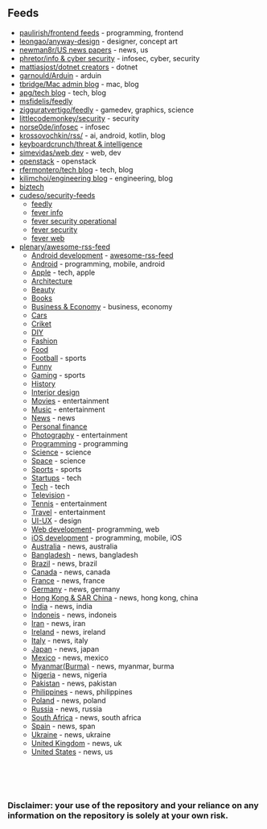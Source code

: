 ## Feeds

- [paulirish/frontend feeds](https://raw.githubusercontent.com/paulirish/frontend-feeds/gh-pages/frontend-feeds.opml) - programming, frontend
- [leongao/anyway-design](https://raw.githubusercontent.com/Anyway-Design/Leon-Gao-RSS/master/leon-rss.opml) - designer, concept art
- [newman8r/US news papers](https://raw.githubusercontent.com/newman8r/us-newspapers-opml/master/us-newspapers.opml) - news, us
- [phretor/info & cyber security](https://raw.githubusercontent.com/phretor/infosec-opml/main/feeds.xml) - infosec, cyber, security
- [mattiasjost/dotnet creators](https://raw.githubusercontent.com/matthiasjost/dotnet-creators-opml/main/OPML/blog-opml.xml) - dotnet
- [garnould/Arduin](https://raw.githubusercontent.com/garnould/ArduinOPML/master/ArduinOPML.opml) - arduin
- [tbridge/Mac admin blog](https://raw.githubusercontent.com/tbridge/macadminblogs-opml/master/MacAdminBlogs.opml) - mac, blog
- [apg/tech blog](https://raw.githubusercontent.com/apg/tech-blogs-you-should-read/master/quora.opml) - tech, blog
- [msfidelis/feedly](https://raw.githubusercontent.com/msfidelis/feedly/main/feedly.opml)
- [zigguratvertigo/feedly](https://raw.githubusercontent.com/zigguratvertigo/feedly/master/feedly.opml) - gamedev, graphics, science
- [littlecodemonkey/security](https://raw.githubusercontent.com/littlecodemonkey/security_feeds/master/security_feeds.opml) - security
- [norse0de/infosec](https://raw.githubusercontent.com/norsec0de/Low-Fat-Infosec-Feed/master/low-fat-infosec-feed.opml) - infosec
- [krossovochkin/rss/](https://raw.githubusercontent.com/krossovochkin/k.rss.opml/master/subscriptions.xml) - ai, android, kotlin, blog
- [keyboardcrunch/threat & intelligence](https://raw.githubusercontent.com/keyboardcrunch/Threat-Intelligence-Feeds/master/Threat_Intelligence.opml) 
- [simevidas/web dev](https://raw.githubusercontent.com/simevidas/web-dev-feeds/master/feeds.opml) - web, dev
- [openstack](https://opendev.org/openstack/openstack-planet/raw/branch/master/planet-openstack-org.opml) - openstack
- [rfermontero/tech blog](https://raw.githubusercontent.com/rfermontero/tech-blogs/master/feedly.opml) - tech, blog
- [kilimchoi/engineering blog](https://raw.githubusercontent.com/kilimchoi/engineering-blogs/master/engineering_blogs.opml) - engineering, blog
- [biztech](https://biztechmagazine.com/sites/default/files/biztechmustreadITblogs2014.opml)
- [cudeso/security-feeds](https://raw.githubusercontent.com/cudeso/OPML-Security-Feeds)
  - [feedly](https://raw.githubusercontent.com/cudeso/OPML-Security-Feeds/master/feedly.opml)
  - [fever info](https://raw.githubusercontent.com/cudeso/OPML-Security-Feeds/master/fever-info.opml) 
  - [fever security operational](https://raw.githubusercontent.com/cudeso/OPML-Security-Feeds/master/fever-security-operational.opml)
  - [fever security](https://raw.githubusercontent.com/cudeso/OPML-Security-Feeds/master/fever-security.opml)
  - [fever web](https://raw.githubusercontent.com/cudeso/OPML-Security-Feeds/master/fever-web.opml)
- [plenary/awesome-rss-feed](https://raw.githubusercontent.com/plenaryapp/awesome-rss-feeds)
  - [Android development](https://raw.githubusercontent.com/plenaryapp/awesome-rss-feeds/master/recommended/with_category/Android%20Development.opml) - [awesome-rss-feed](https://raw.githubusercontent.com/plenaryapp/awesome-rss-feeds)
  - [Android](https://raw.githubusercontent.com/plenaryapp/awesome-rss-feeds/master/recommended/with_category/Android.opml) - programming, mobile, android
  - [Apple](https://raw.githubusercontent.com/plenaryapp/awesome-rss-feeds/master/recommended/with_category/Apple.opml) - tech, apple
  - [Architecture](https://raw.githubusercontent.com/plenaryapp/awesome-rss-feeds/master/recommended/with_category/Architecture.opml)
  - [Beauty](https://raw.githubusercontent.com/plenaryapp/awesome-rss-feeds/master/recommended/with_category/Beauty.opml)
  - [Books](https://raw.githubusercontent.com/plenaryapp/awesome-rss-feeds/master/recommended/with_category/Books.opml)
  - [Business & Economy](https://raw.githubusercontent.com/plenaryapp/awesome-rss-feeds/master/recommended/with_category/Business%20%26%20Economy.opml) - business, economy
  - [Cars](https://raw.githubusercontent.com/plenaryapp/awesome-rss-feeds/master/recommended/with_category/Cars.opml)
  - [Criket](https://raw.githubusercontent.com/plenaryapp/awesome-rss-feeds/master/recommended/with_category/Cricket.opml)
  - [DIY](https://raw.githubusercontent.com/plenaryapp/awesome-rss-feeds/master/recommended/with_category/DIY.opml)
  - [Fashion](https://raw.githubusercontent.com/plenaryapp/awesome-rss-feeds/master/recommended/with_category/Fashion.opml)
  - [Food](https://raw.githubusercontent.com/plenaryapp/awesome-rss-feeds/master/recommended/with_category/Food.opml)
  - [Football](https://raw.githubusercontent.com/plenaryapp/awesome-rss-feeds/master/recommended/with_category/Football.opml) - sports
  - [Funny](https://raw.githubusercontent.com/plenaryapp/awesome-rss-feeds/master/recommended/with_category/Funny.opml)
  - [Gaming](https://raw.githubusercontent.com/plenaryapp/awesome-rss-feeds/master/recommended/with_category/Gaming.opml) - sports
  - [History](https://raw.githubusercontent.com/plenaryapp/awesome-rss-feeds/master/recommended/with_category/History.opml)
  - [Interior design](https://raw.githubusercontent.com/plenaryapp/awesome-rss-feeds/master/recommended/with_category/Interior%20design.opml)
  - [Movies](https://raw.githubusercontent.com/plenaryapp/awesome-rss-feeds/master/recommended/with_category/Movies.opml) - entertainment
  - [Music](https://raw.githubusercontent.com/plenaryapp/awesome-rss-feeds/master/recommended/with_category/Music.opml) - entertainment
  - [News](https://raw.githubusercontent.com/plenaryapp/awesome-rss-feeds/master/recommended/with_category/News.opml) - news
  - [Personal finance](https://raw.githubusercontent.com/plenaryapp/awesome-rss-feeds/master/recommended/with_category/Personal%20finance.opml)
  - [Photography](https://raw.githubusercontent.com/plenaryapp/awesome-rss-feeds/master/recommended/with_category/Photography.opml) - entertainment
  - [Programming](https://raw.githubusercontent.com/plenaryapp/awesome-rss-feeds/master/recommended/with_category/Programming.opml) - programming
  - [Science](https://raw.githubusercontent.com/plenaryapp/awesome-rss-feeds/master/recommended/with_category/Science.opml) - science
  - [Space](https://raw.githubusercontent.com/plenaryapp/awesome-rss-feeds/master/recommended/with_category/Space.opml) - science
  - [Sports](https://raw.githubusercontent.com/plenaryapp/awesome-rss-feeds/master/recommended/with_category/Sports.opml) - sports
  - [Startups](https://raw.githubusercontent.com/plenaryapp/awesome-rss-feeds/master/recommended/with_category/Startups.opml) - tech
  - [Tech](https://raw.githubusercontent.com/plenaryapp/awesome-rss-feeds/master/recommended/with_category/Tech.opml) - tech
  - [Television](https://raw.githubusercontent.com/plenaryapp/awesome-rss-feeds/master/recommended/with_category/Television.opml) - 
  - [Tennis](https://raw.githubusercontent.com/plenaryapp/awesome-rss-feeds/master/recommended/with_category/Tennis.opml) - entertainment
  - [Travel](https://raw.githubusercontent.com/plenaryapp/awesome-rss-feeds/master/recommended/with_category/Travel.opml) - entertainment
  - [UI-UX](https://raw.githubusercontent.com/plenaryapp/awesome-rss-feeds/master/recommended/with_category/UI%20-%20UX.opml) - design
  - [Web development](https://raw.githubusercontent.com/plenaryapp/awesome-rss-feeds/master/recommended/with_category/Web%20Development.opml)- programming, web
  - [iOS development](https://raw.githubusercontent.com/plenaryapp/awesome-rss-feeds/master/recommended/with_category/iOS%20Development.opml) - programming, mobile, iOS
  - [Australia](https://raw.githubusercontent.com/plenaryapp/awesome-rss-feeds/master/countries/with_category/Australia.opml) - news, australia
  - [Bangladesh](https://raw.githubusercontent.com/plenaryapp/awesome-rss-feeds/master/countries/with_category/Bangladesh.opml) - news, bangladesh
  - [Brazil](https://raw.githubusercontent.com/plenaryapp/awesome-rss-feeds/master/countries/with_category/Brazil.opml) - news, brazil
  - [Canada](https://raw.githubusercontent.com/plenaryapp/awesome-rss-feeds/master/countries/with_category/Canada.opml) - news, canada
  - [France](https://raw.githubusercontent.com/plenaryapp/awesome-rss-feeds/master/countries/with_category/France.opml) - news, france
  - [Germany](https://raw.githubusercontent.com/plenaryapp/awesome-rss-feeds/master/countries/with_category/Germany.opml) - news, germany
  - [Hong Kong & SAR China](https://raw.githubusercontent.com/plenaryapp/awesome-rss-feeds/master/countries/with_category/Hong%20Kong%20SAR%20China.opml) - news, hong kong, china
  - [India](https://raw.githubusercontent.com/plenaryapp/awesome-rss-feeds/master/countries/with_category/India.opml) - news, india
  - [Indoneis](https://raw.githubusercontent.com/plenaryapp/awesome-rss-feeds/master/countries/with_category/Indonesia.opml) - news, indoneis
  - [Iran](https://raw.githubusercontent.com/plenaryapp/awesome-rss-feeds/master/countries/with_category/Iran.opml) - news, iran
  - [Ireland](https://raw.githubusercontent.com/plenaryapp/awesome-rss-feeds/master/countries/with_category/Ireland.opml) - news, ireland
  - [Italy](https://raw.githubusercontent.com/plenaryapp/awesome-rss-feeds/master/countries/with_category/Italy.opml) - news, italy
  - [Japan](https://raw.githubusercontent.com/plenaryapp/awesome-rss-feeds/master/countries/with_category/Japan.opml) - news, japan
  - [Mexico](https://raw.githubusercontent.com/plenaryapp/awesome-rss-feeds/master/countries/with_category/Mexico.opml) - news, mexico
  - [Myanmar(Burma)](https://raw.githubusercontent.com/plenaryapp/awesome-rss-feeds/master/countries/with_category/Myanmar%20(Burma).opml) - news, myanmar, burma
  - [Nigeria](https://raw.githubusercontent.com/plenaryapp/awesome-rss-feeds/master/countries/with_category/Nigeria.opml) - news, nigeria
  - [Pakistan](https://raw.githubusercontent.com/plenaryapp/awesome-rss-feeds/master/countries/with_category/Pakistan.opml) - news, pakistan
  - [Philippines](https://raw.githubusercontent.com/plenaryapp/awesome-rss-feeds/master/countries/with_category/Philippines.opml) - news, philippines
  - [Poland](https://raw.githubusercontent.com/plenaryapp/awesome-rss-feeds/master/countries/with_category/Poland.opml) - news, poland
  - [Russia](https://raw.githubusercontent.com/plenaryapp/awesome-rss-feeds/master/countries/with_category/Russia.opml) - news, russia
  - [South Africa](https://raw.githubusercontent.com/plenaryapp/awesome-rss-feeds/master/countries/with_category/South%20Africa.opml) - news, south africa
  - [Spain](https://raw.githubusercontent.com/plenaryapp/awesome-rss-feeds/master/countries/with_category/Spain.opml) - news, span
  - [Ukraine](https://raw.githubusercontent.com/plenaryapp/awesome-rss-feeds/master/countries/with_category/Ukraine.opml) - news, ukraine
  - [United Kingdom](https://raw.githubusercontent.com/plenaryapp/awesome-rss-feeds/master/countries/with_category/United%20Kingdom.opml) - news, uk
  - [United States](https://raw.githubusercontent.com/plenaryapp/awesome-rss-feeds/master/countries/with_category/United%20States.opml) - news, us



<br>
<br>
<br>

### Disclaimer: your use of the repository and your reliance on any information on the repository is solely at your own risk.